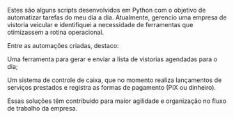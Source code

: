 Estes são alguns scripts desenvolvidos em Python com o objetivo de automatizar tarefas do meu dia a dia. Atualmente, gerencio uma empresa de vistoria veicular e identifiquei a necessidade de ferramentas que otimizassem a rotina operacional.

Entre as automações criadas, destaco:

Uma ferramenta para gerar e enviar a lista de vistorias agendadas para o dia;

Um sistema de controle de caixa, que no momento realiza lançamentos de serviços prestados e registra as formas de pagamento (PIX ou dinheiro).

Essas soluções têm contribuído para maior agilidade e organização no fluxo de trabalho da empresa.

